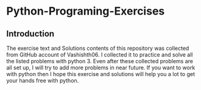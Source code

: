 # Python-Programing-Exercises

## Introduction


The exercise text and Solutions contents of this repository was collected from GitHub account of Vashishth06. I collected it to practice and solve all the listed problems with python 3. Even after these collected problems are all set up, I will try to add more problems in near future. If you want to work with python then I hope this exercise and solutions will help you a lot to get your hands free with python.
